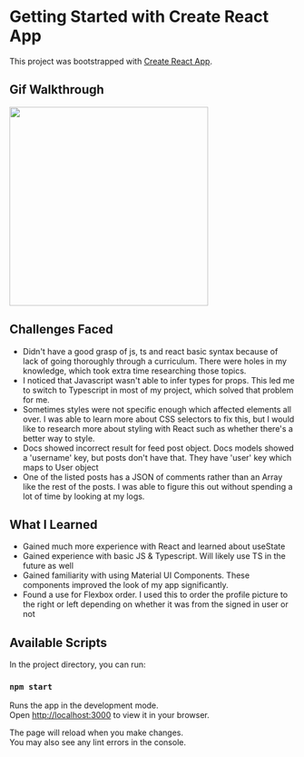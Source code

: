 # Getting Started with Create React App

This project was bootstrapped with [Create React App](https://github.com/facebook/create-react-app).

## Gif Walkthrough
<img src="https://thumbs.gfycat.com/ImperfectSelfishArthropods-size_restricted.gif" width=350><br>


## Challenges Faced
- Didn't have a good grasp of js, ts and react basic syntax because of lack of going thoroughly through a curriculum. There were holes in my knowledge, which took extra time researching those topics.
- I noticed that Javascript wasn't able to infer types for props. This led me to switch to Typescript in most of my project, which solved that problem for me.
- Sometimes styles were not specific enough which affected elements all over. I was able to learn more about CSS selectors to fix this, but I would like to research more about styling with React such as whether there's a better way to style.
- Docs showed incorrect result for feed post object. Docs models showed a 'username' key, but posts don't have that. They have 'user' key which maps to User object
- One of the listed posts has a JSON of comments rather than an Array like the rest of the posts. I was able to figure this out without spending a lot of time by looking at my logs.

## What I Learned
- Gained much more experience with React and learned about useState
- Gained experience with basic JS & Typescript. Will likely use TS in the future as well
- Gained familiarity with using Material UI Components. These components improved the look of my app significantly.
- Found a use for Flexbox order. I used this to order the profile picture to the right or left depending on whether it was from the signed in user or not 

## Available Scripts

In the project directory, you can run:

### `npm start`

Runs the app in the development mode.\
Open [http://localhost:3000](http://localhost:3000) to view it in your browser.

The page will reload when you make changes.\
You may also see any lint errors in the console.